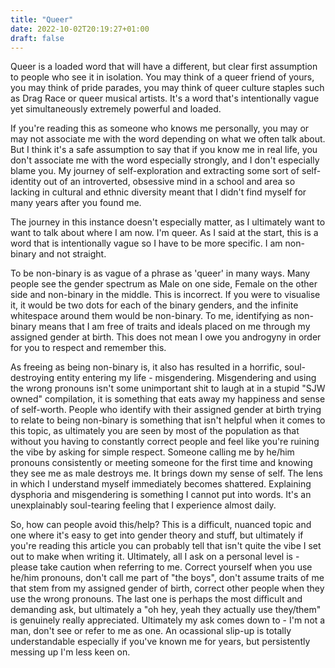 ```yaml
---
title: "Queer"
date: 2022-10-02T20:19:27+01:00
draft: false
---
```


Queer is a loaded word that will have a different, but clear first assumption to people who see it in isolation. You may think of a queer friend of yours, you may think of pride parades, you may think of queer culture staples such as Drag Race or queer musical artists. It's a word that's intentionally vague yet simultaneously extremely powerful and loaded.

If you're reading this as someone who knows me personally, you may or may not associate me with the word depending on what we often talk about. But I think it's a safe assumption to say that if you know me in real life, you don't associate me with the word especially strongly, and I don't especially blame you. My journey of self-exploration and extracting some sort of self-identity out of an introverted, obsessive mind in a school and area so lacking in cultural and ethnic diversity meant that I didn't find myself for many years after you found me.

The journey in this instance doesn't especially matter, as I ultimately want to want to talk about where I am now. I'm queer. As I said at the start, this is a word that is intentionally vague so I have to be more specific. I am non-binary and not straight.

To be non-binary is as vague of a phrase as 'queer' in many ways. Many people see the gender spectrum as Male on one side, Female on the other side and non-binary in the middle. This is incorrect. If you were to visualise it, it would be two dots for each of the binary genders, and the infinite whitespace around them would be non-binary. To me, identifying as non-binary means that I am free of traits and ideals placed on me through my assigned gender at birth. This does not mean I owe you androgyny in order for you to respect and remember this.

As freeing as being non-binary is, it also has resulted in a horrific, soul-destroying entity entering my life - misgendering. Misgendering and using the wrong pronouns isn't some unimportant shit to laugh at in a stupid "SJW owned" compilation, it is something that eats away my happiness and sense of self-worth. People who identify with their assigned gender at birth trying to relate to being non-binary is something that isn't helpful when it comes to this topic, as ultimately you are seen by most of the population as that without you having to constantly correct people and feel like you're ruining the vibe by asking for simple respect. Someone calling me by he/him pronouns consistently or meeting someone for the first time and knowing they see me as male destroys me. It brings down my sense of self. The lens in which I understand myself immediately becomes shattered. Explaining dysphoria and misgendering is something I cannot put into words. It's an unexplainably soul-tearing feeling that I experience almost daily.

So, how can people avoid this/help? This is a difficult, nuanced topic and one where it's easy to get into gender theory and stuff, but ultimately if you're reading this article you can probably tell that isn't quite the vibe I set out to make when writing it. Ultimately, all I ask on a personal level is - please take caution when referring to me. Correct yourself when you use he/him pronouns, don't call me part of "the boys", don't assume traits of me that stem from my assigned gender of birth, correct other people when they use the wrong pronouns. The last one is perhaps the most difficult and demanding ask, but ultimately a "oh hey, yeah they actually use they/them" is genuinely really appreciated. Ultimately my ask comes down to - I'm not a man, don't see or refer to me as one. An ocassional slip-up is totally understandable especially if you've known me for years, but persistently messing up I'm less keen on.
